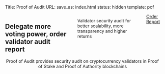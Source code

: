 Title: Proof of Audit
URL:
save_as: index.html
status: hidden
template: pof

<section id="home">
	<div class="container">
	<div class="row">
	<div class="six columns offset-by-three splash">
		<h2 class="slogan">
			Delegate more voting power, order validator audit report 
			<!-- Celebrating Top Talent in Tech, At All Positions -->
		</h2>
		<p class="byline">Validator security audit for better scalability, more transparency and higher returns </p>
		<a class="nominate nav-item" href="/pages/services.html">
		<div class="hang"></div>Order Report</a>
	</div>
	</div>
	<div class="row">
	<div class="eight columns offset-by-two" style="text-align:center;">
		<!-- <div class="testimonial-name">John Smith</div> -->
		<div class="testimonial">Proof of Audit provides security audit on cryptocurrency validators in Proof of Stake and Proof of Authority blockchains</div>
	</div>
	</div>
	</div>
</section>

<div class="sep"></div>